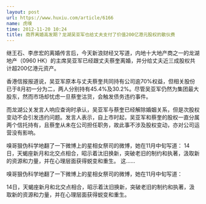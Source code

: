 ```yaml
---
layout: post
url: https://www.huxiu.com/article/6166
name: 虎嗅
time: 2012-11-20 10:24
title: 商界离婚高发期？龙湖吴亚军也给丈夫支付了价值200亿港元股权的散伙费
---
```

继王石、李彦宏的离婚传言后，今天新浪财经又写道，内地十大地产商之一的龙湖地产（0960 HK）的主席吴亚军已经跟丈夫蔡奎离婚，并分给丈夫近三成股权共计超200亿港元资产。

香港信报报道说，吴亚军原本与丈夫蔡奎共同持有公司逾70%权益，但相关股份已于8月初一分为二，两人分别持有45.4%及30.2%。尽管吴亚军仍然为集团最大股东，然而市场却忧虑一旦蔡奎沽货，会触发债务违约事件。

而龙湖公关发言人响应查询时承认，吴亚军与蔡奎已经解除婚姻关系，但是次股权变动不会引发违约问题。发言人表示，自上市时起，吴亚军和蔡奎的股权一直分属两个信托持有，且蔡奎从未在公司担任职务，故此事不涉及股权变动，亦对公司运营没有影响。

嗅哥狠伪科学地翻了一下微博上的星相女祭司的微博，她在11月中旬写道： 14日，天蝎座新月和北交点相合，昭示着汰旧换新，突破老旧的制约和执著，汲取新的资源和力量，并在心理层面获得蜕变和重生。 这……

嗅哥狠伪科学地翻了一下微博上的星相女祭司的微博，她在11月中旬写道：

14日，天蝎座新月和北交点相合，昭示着汰旧换新，突破老旧的制约和执著，汲取新的资源和力量，并在心理层面获得蜕变和重生。

